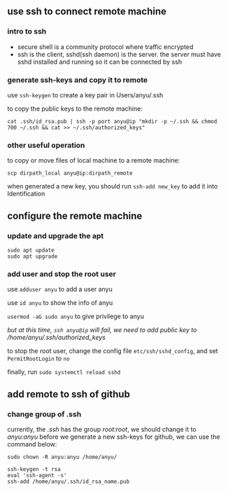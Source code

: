## use ssh to connect remote machine

### intro to ssh 

-  secure shell is a community protocol where traffic encrypted
-  ssh is the client, sshd(ssh daemon) is the server. the server must have sshd installed and running so it can be connected by ssh

### generate ssh-keys and copy it to remote

use `ssh-keygen` to create a key pair in Users/anyu/.ssh

to copy the public keys to the remote machine:

`cat .ssh/id_rsa.pub | ssh -p port anyu@ip "mkdir -p ~/.ssh && chmod 700 ~/.ssh && cat >> ~/.ssh/authorized_keys"`

### other useful operation

to copy or move files of local machine to a remote machine: 

`scp dirpath_local anyu@ip:dirpath_remote`

when generated a new key, you should run `ssh-add new_key` to add it into Identification

## configure the remote machine

### update and upgrade the apt
```shell
sudo apt update
sudo apt upgrade
```

### add user and stop the root user
use `adduser anyu` to add a user anyu

use `id anyu` to show the info of anyu

`usermod -aG sudo anyu` to give privilege to anyu

*but at this time, `ssh anyu@ip` will fail, we need to add public key to /home/anyu/.ssh/authorized_keys*

to stop the root user, change the config file `etc/ssh/sshd_config`, and set `PermitRootLogin` to `no`

finally, run `sudo systemctl reload sshd`

## add remote to ssh of github
### change group of .ssh

currently, the *.ssh* has the group *root:root*, we should change it to *anyu:anyu* before we generate a new ssh-keys for github, we can use the command below:

`sudo chown -R anyu:anyu /home/anyu/`

```shell
ssh-keygen -t rsa
eval 'ssh-agent -s'
ssh-add /home/anyu/.ssh/id_rsa_name.pub
```